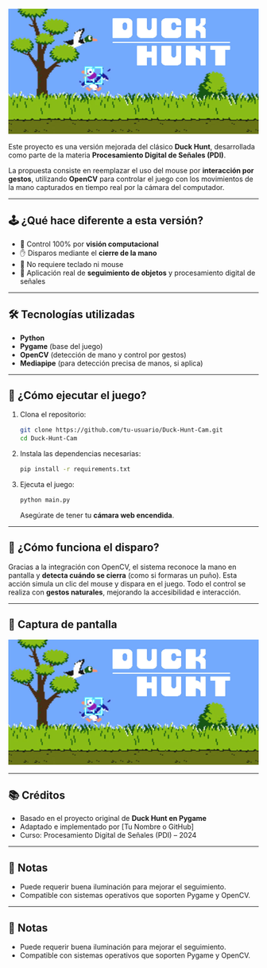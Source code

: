 ![Duck Hunt Gameplay](DuckHunt.jpg)


Este proyecto es una versión mejorada del clásico **Duck Hunt**, desarrollada como parte de la materia **Procesamiento Digital de Señales (PDI)**.

La propuesta consiste en reemplazar el uso del mouse por **interacción por gestos**, utilizando **OpenCV** para controlar el juego con los movimientos de la mano capturados en tiempo real por la cámara del computador.

---

## 🕹️ ¿Qué hace diferente a esta versión?

- 🎥 Control 100% por **visión computacional**
- ✋ Disparos mediante el **cierre de la mano**
- 🚫 No requiere teclado ni mouse
- 🧠 Aplicación real de **seguimiento de objetos** y procesamiento digital de señales

---

## 🛠️ Tecnologías utilizadas

- **Python**
- **Pygame** (base del juego)
- **OpenCV** (detección de mano y control por gestos)
- **Mediapipe** (para detección precisa de manos, si aplica)

---

## 🚀 ¿Cómo ejecutar el juego?

1. Clona el repositorio:

   ```bash
   git clone https://github.com/tu-usuario/Duck-Hunt-Cam.git
   cd Duck-Hunt-Cam
   ```

2. Instala las dependencias necesarias:

   ```bash
   pip install -r requirements.txt
   ```

3. Ejecuta el juego:

   ```bash
   python main.py
   ```

   Asegúrate de tener tu **cámara web encendida**.

---

## 🧠 ¿Cómo funciona el disparo?

Gracias a la integración con OpenCV, el sistema reconoce la mano en pantalla y **detecta cuándo se cierra** (como si formaras un puño). Esta acción simula un clic del mouse y dispara en el juego. Todo el control se realiza con **gestos naturales**, mejorando la accesibilidad e interacción.

---

## 📸 Captura de pantalla

![Captura Duck Hunt](DuckHunt.jpg)

---

## 📚 Créditos

- Basado en el proyecto original de **Duck Hunt en Pygame**
- Adaptado e implementado por [Tu Nombre o GitHub]
- Curso: Procesamiento Digital de Señales (PDI) – 2024

---

## 📌 Notas

- Puede requerir buena iluminación para mejorar el seguimiento.
- Compatible con sistemas operativos que soporten Pygame y OpenCV.

---

## 📌 Notas

- Puede requerir buena iluminación para mejorar el seguimiento.
- Compatible con sistemas operativos que soporten Pygame y OpenCV.
